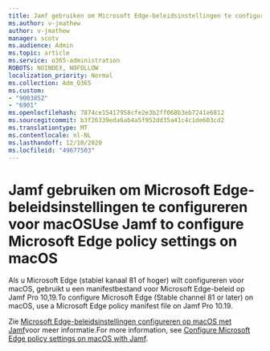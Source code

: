 ```yaml
---
title: Jamf gebruiken om Microsoft Edge-beleidsinstellingen te configureren voor macOS
ms.author: v-jmathew
author: v-jmathew
manager: scotv
ms.audience: Admin
ms.topic: article
ms.service: o365-administration
ROBOTS: NOINDEX, NOFOLLOW
localization_priority: Normal
ms.collection: Adm_O365
ms.custom:
- "9003852"
- "6901"
ms.openlocfilehash: 7874ce15417958cfe2e3b2ff068b3eb7241e6812
ms.sourcegitcommit: b3f26339eda6ab4a5f952dd35a41c4c1de603cd2
ms.translationtype: MT
ms.contentlocale: nl-NL
ms.lasthandoff: 12/10/2020
ms.locfileid: "49677503"
---
```

# <a name="use-jamf-to-configure-microsoft-edge-policy-settings-on-macos"></a><span data-ttu-id="68e52-102">Jamf gebruiken om Microsoft Edge-beleidsinstellingen te configureren voor macOS</span><span class="sxs-lookup"><span data-stu-id="68e52-102">Use Jamf to configure Microsoft Edge policy settings on macOS</span></span>

<span data-ttu-id="68e52-103">Als u Microsoft Edge (stabiel kanaal 81 of hoger) wilt configureren voor macOS, gebruikt u een manifestbestand voor Microsoft Edge-beleid op Jamf Pro 10,19.</span><span class="sxs-lookup"><span data-stu-id="68e52-103">To configure Microsoft Edge (Stable channel 81 or later) on macOS, use a Microsoft Edge policy manifest file on Jamf Pro 10.19.</span></span>

<span data-ttu-id="68e52-104">Zie [Microsoft Edge-beleidsinstellingen configureren op macOS met Jamf](https://go.microsoft.com/fwlink/?linkid=2134761)voor meer informatie.</span><span class="sxs-lookup"><span data-stu-id="68e52-104">For more information, see [Configure Microsoft Edge policy settings on macOS with Jamf](https://go.microsoft.com/fwlink/?linkid=2134761).</span></span>

